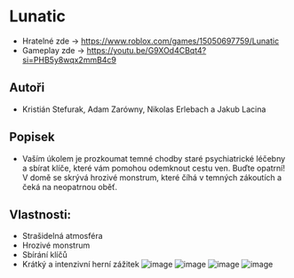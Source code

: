 # Lunatic
- Hratelné zde -> https://www.roblox.com/games/15050697759/Lunatic
- Gameplay zde -> https://youtu.be/G9XOd4CBqt4?si=PHB5y8wqx2mmB4c9
## Autoři
- Kristián Stefurak, Adam Zarówny, Nikolas Erlebach a Jakub Lacina
## Popisek
- Vaším úkolem je prozkoumat temné chodby staré psychiatrické léčebny a sbírat klíče, které vám pomohou odemknout cestu ven. Buďte opatrní! V domě se skrývá hrozivé monstrum, které číhá v temných zákoutích a čeká na neopatrnou oběť.

## Vlastnosti:
- Strašidelná atmosféra
- Hrozivé monstrum
- Sbírání klíčů
- Krátký a intenzivní herní zážitek
![image](https://github.com/KordyDX/Lunatic/assets/76947058/61300160-e49c-4a66-a2dc-acb9165e3ee2)
![image](https://github.com/KordyDX/Lunatic/assets/76947058/9b52b6fd-4574-4dbe-aa41-4357e37126d8)
![image](https://github.com/KordyDX/Lunatic/assets/76947058/05754302-3928-4b7a-a59c-2862542a87d4)
![image](https://github.com/KordyDX/Lunatic/assets/76947058/c0077ab3-1cd2-408f-b6d0-3ba3b816585c)
